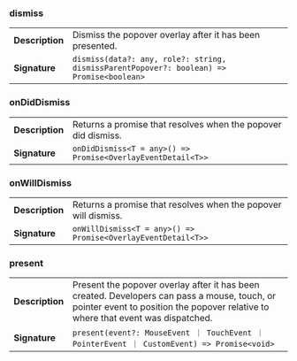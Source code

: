 

### dismiss

| | |
| --- | --- |
| **Description** | Dismiss the popover overlay after it has been presented. |
| **Signature** | `dismiss(data?: any, role?: string, dismissParentPopover?: boolean) => Promise<boolean>` |


### onDidDismiss

| | |
| --- | --- |
| **Description** | Returns a promise that resolves when the popover did dismiss. |
| **Signature** | `onDidDismiss<T = any>() => Promise<OverlayEventDetail<T>>` |


### onWillDismiss

| | |
| --- | --- |
| **Description** | Returns a promise that resolves when the popover will dismiss. |
| **Signature** | `onWillDismiss<T = any>() => Promise<OverlayEventDetail<T>>` |


### present

| | |
| --- | --- |
| **Description** | Present the popover overlay after it has been created. Developers can pass a mouse, touch, or pointer event to position the popover relative to where that event was dispatched. |
| **Signature** | `present(event?: MouseEvent ｜ TouchEvent ｜ PointerEvent ｜ CustomEvent) => Promise<void>` |


